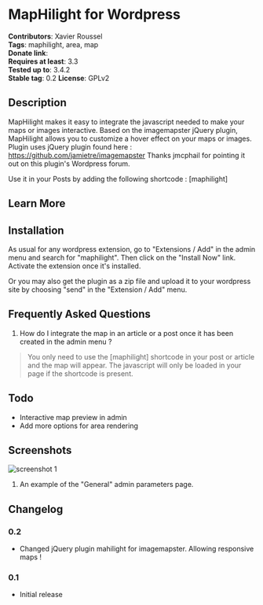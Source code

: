 MapHilight for Wordpress
========================

__Contributors__: Xavier Roussel  
__Tags__: maphilight, area, map  
__Donate link__:   
__Requires at least__: 3.3  
__Tested up to__: 3.4.2  
__Stable tag__: 0.2 
__License__: GPLv2  

Description
-----------

MapHilight makes it easy to integrate the javascript needed to make your maps or images interactive. Based on the imagemapster jQuery plugin, MapHilight allows you to customize a hover effect on your maps or images.
Plugin uses jQuery plugin found here : https://github.com/jamietre/imagemapster
Thanks jmcphail for pointing it out on this plugin's Wordpress forum.

Use it in your Posts by adding the following shortcode : [maphilight]

Learn More
----------

Installation
------------

As usual for any wordpress extension, go to "Extensions / Add" in the admin menu and search for "maphilight". Then click on the "Install Now" link. Activate the extension once it's installed.

Or you may also get the plugin as a zip file and upload it to your wordpress site by choosing "send" in the "Extension / Add" menu.

Frequently Asked Questions
--------------------------

1.  How do I integrate the map in an article or a post once it has been created in the admin menu ?  
>  You only need to use the [maphilight] shortcode in your post or article and the map will appear. The javascript will only be loaded in your page if the shortcode is present.

Todo
----

*    Interactive map preview in admin
*    Add more options for area rendering

Screenshots
-----------

![screenshot 1](https://github.com/510crew/maphilight-wordpress/blob/master/screenshot-1.png "General admin parameters")
1.   An example of the "General" admin parameters page.

Changelog
---------
### 0.2 ###

* Changed jQuery plugin mahilight for imagemapster. Allowing responsive maps !

### 0.1 ###

*   Initial release
